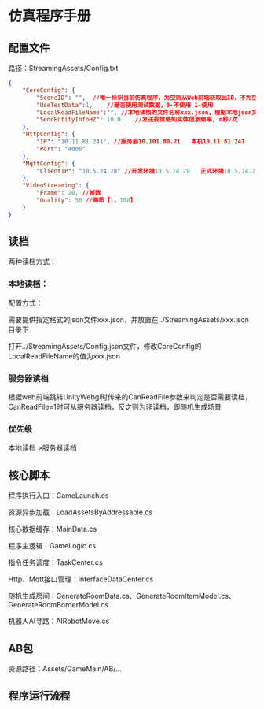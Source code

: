 # 仿真程序手册



## 配置文件

路径：StreamingAssets/Config.txt

```json
{
    "CoreConfig": {
        "SceneID": "", 	//唯一标识当前仿真程序，为空则从Web前端获取此ID，不为空则使用当前ID
        "UseTestData":1,	//是否使用测试数据，0-不使用 1-使用
        "LocalReadFileName":"",	//本地读档的文件名称xxx.json，根据本地json文件来生成房间布局以及物体，为空则不从本地读档，从服务端获取相关数据，不为空则为本地读档，需填写文件名xxx.json(../StreamingAssets/xxx.json)，测试：SaveScene_test_20231110.json
        "SendEntityInfoHZ": 10.0	//发送视觉感知实体信息频率, n秒/次
    },
    "HttpConfig": {
        "IP": "10.11.81.241", //服务器10.101.80.21   本机10.11.81.241
        "Port": "4006"
    },
    "MqttConfig": {
        "ClientIP": "10.5.24.28" //开发环境10.5.24.28   正式环境10.5.24.27
    },
    "VideoStreaming": {
        "Frame": 20, //帧数
        "Quality": 50 //画质【1，100】
    }
}
```



## 读档

两种读档方式：

### 本地读档：

配置方式：

需要提供指定格式的json文件xxx.json，并放置在../StreamingAssets/xxx.json目录下

打开../StreamingAssets/Config.json文件，修改CoreConfig的LocalReadFileName的值为xxx.json

### 服务器读档

根据web前端跳转UnityWebgl时传来的CanReadFile参数来判定是否需要读档，CanReadFile=1时可从服务器读档，反之则为非读档，即随机生成场景

### 优先级

本地读档 >服务器读档



## 核心脚本

程序执行入口：GameLaunch.cs

资源异步加载：LoadAssetsByAddressable.cs

核心数据缓存：MainData.cs

程序主逻辑：GameLogic.cs

指令任务调度：TaskCenter.cs

Http、Mqtt接口管理：InterfaceDataCenter.cs

随机生成房间：GenerateRoomData.cs、GenerateRoomItemModel.cs、GenerateRoomBorderModel.cs

机器人AI寻路：AIRobotMove.cs



## AB包

资源路径：Assets/GameMain/AB/...



## 程序运行流程

